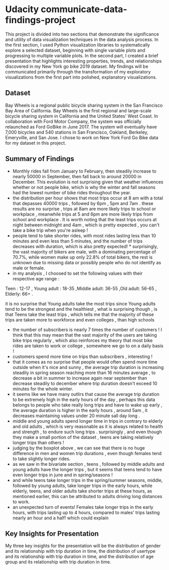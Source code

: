 # Udacity communicate-data-findings-project

This project is divided into two sections that demonstrate the significance and utility of data visualization techniques in the data analysis process. In the first section, I used Python visualization libraries to systematically explore a selected dataset, beginning with single variable plots and progressing to multiple variable plots. In the second part, I created a brief presentation that highlights interesting properties, trends, and relationships discovered in my New York go bike 2019 dataset. My findings will be communicated primarily through the transformation of my exploratory visualizations from the first part into polished, explanatory visualizations.



## Dataset

Bay Wheels is a regional public bicycle sharing system in the San Francisco Bay Area of California. Bay Wheels is the first regional and large-scale bicycle sharing system in California and the United States' West Coast.
In collaboration with Ford Motor Company, the system was officially relaunched as Ford GoBike in June 2017.
The system will eventually have 7,000 bicycles and 540 stations in San Francisco, Oakland, Berkeley, Emeryville, and San Jose.
I chose to work on New York Ford Go Bike data for my dataset in this project. 

## Summary of Findings
* Monthly rides fall from January to February, then steadily increase to nearly 50000 in September, then fall back to around 20000 in December. This evolution is not surprising given that weather influences whether or not people bike, which is why the winter and fall seasons had the lowest number of bike rides throughout the year.
* the distribution per hour shows that most trips occur at 8 am with a total that depasses 40000 trips , followed by 6pm , 5pm and 7am . these results are no surprise , trips at 8am are more likely trips to school or workplace , meanwhile trips at 5 and 6pm are more likely trips from school and workplace . It is worth noting that the least trips occurs at night between midnight and 4am , which is pretty expected , you can't take a bike trip when you're asleep !
* people tend to take shorter rides, with most rides lasting less than 10 minutes and even less than 5 minutes, and the number of trips decreases with duration, which is also pretty expected! * surprisingly, the vast majority of bikers are male, with a dominating percentage of 70.7%, while women make up only 22.8% of total bikers, the rest is unknown due to missing data or possibly people who do not identify as male or female.
* in my analysis , I choosed to set the following values with their respective age range :

Teen : 12-17 , Young adult : 18-35 ,Middle adult: 36-55 ,Old adult: 56-65 , Elderly: 66+ .

it is no surprise that Young adults take the most trips since Young adults tend to be the strongest and the healthiest , what is surprising though , is that Teens take the least trips , which tells me that the majority of these trips are taken more to workforce and even colleges , than high schools
* the number of subscribers is nearly 7 times the number of customers ! I think that this may mean that the vast majority of the users are taking bike trips regularly , which also reinforces my theory that most bike rides are taken to work or college , somewhere we go to on a daily basis !
* customers spend more time on trips than subscribers , interesting !
* that
it comes as no surprise that people would often spend more time outside when it's nice and sunny , the average trip duration is increasing steadily in spring season reaching more than 16 minutes average , to decrease a bit in summer to increase again near september than decrease steadily to december where trip duration doesn't exceed 10 minutes for the whole winter. 
* it seems like we have many outlirs that cause the average trip duration to be extremely high in the early hours of the day , perhaps this data belongs to people who take really long trips and have to wake up early , the average duration is higher in the early hours , around 5am , it decreases maintaining values under 20 minute sall day long .
* middle and young adults spend longer time in trips in contrary to elderly and old adults , which is very reasonable as it is always related to health and strength , to endure such long trips . surprisingly , and even though they make a small portion of the dataset , teens are taking relatively longer trips than others !
* judging by the boxplot above , we can see that there is no huge difference in men and women trip durations , even though females tend to take slightly longer rides.
* as we saw in the bivariate section , teens , followed by middle adults and young adults have the longer trips , but it seems that teens tend to have even longer trips in june and in spring/seasons !
* and while teens take longer trips in the spring/summer seasons, middle, followed by young adults, take longer trips in the early hours, while elderly, teens, and older adults take shorter trips at these hours, as mentioned earlier, this can be attributed to adults driving long distances to work.
* an unexpected turn of events! Females take longer trips in the early hours, with trips lasting up to 4 hours, compared to males' trips lasting nearly an hour and a half! which could explain


## Key Insights for Presentation

My three key insights for the presentation will be the distribution of gender and its relationship with trip duration in time, the distribution of usertype and its relationship with trip duration in time, and the distribution of age group and its relationship with trip duration in time.